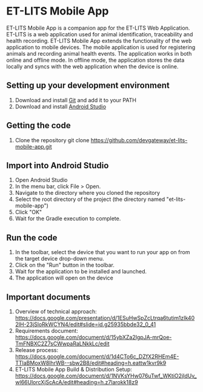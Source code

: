 # ET-LITS Mobile App

ET-LITS Mobile App is a companion app for the ET-LITS Web Application. ET-LITS is a web application used for animal identification, traceability and health recording. ET-LITS Mobile App extends the functionality of the web application to mobile devices. 
The mobile application is used for registering animals and recording animal health events. The application works in both online and offline mode. In offline mode, the application stores the data locally and syncs with the web application when the device is online.

## Setting up your development environment
1. Download and install [Git](https://git-scm.com/downloads) and add it to your PATH
2. Download and install [Android Studio](https://developer.android.com/studio/index.html)

## Getting the code
1. Clone the repository 
    git clone https://github.com/devgateway/et-lits-mobile-app.git

## Import into Android Studio
1. Open Android Studio
2. In the menu bar, click File > Open.
3. Navigate to the directory where you cloned the repository
4. Select the root directory of the project (the directory named "et-lits-mobile-app")
5. Click "OK"
6. Wait for the Gradle execution to complete.

## Run the code
1. In the toolbar, select the device that you want to run your app on from the target device drop-down menu.
2. Click on the "Run" button in the toolbar.
3. Wait for the application to be installed and launched.
4. The application will open on the device

## Important documents
1. Overview of technical approach: https://docs.google.com/presentation/d/1ESuHwSpZcLtrqa6tutim1zIk402IH-23jSloRkWCYN4/edit#slide=id.g25935bbde32_0_41
2. Requirements document: https://docs.google.com/document/d/15ybXZa2IgpJA-mrQoe-TmFNBXC2Z7sCWwpaRaLNkkLc/edit
3. Release process: https://docs.google.com/document/d/1d4CTo6c_DZfX2RHEm4E-TTlaBMoxW8IhrWB--sbw2B8/edit#heading=h.eattw1kvr9k9
4. ET-LITS Mobile App Build & Distribution Setup: https://docs.google.com/document/d/1NVKsYHw076uTwf_WKtiO2jIdUv_wl66UlorcXjScAcA/edit#heading=h.z7larokk18z9